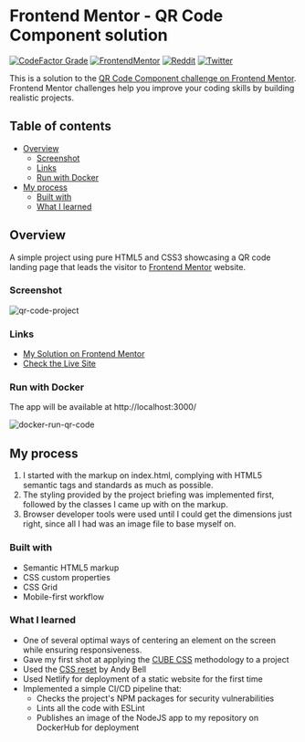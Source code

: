 # Frontend Mentor - QR Code Component solution

[![CodeFactor Grade](https://img.shields.io/codefactor/grade/github/EONRaider/QR-Code-Component?label=CodeFactor&logo=codefactor&style=flat-square)](https://www.codefactor.io/repository/github/eonraider/qr-code-component)
[![FrontendMentor](https://img.shields.io/badge/FrontendMentor-EONRaider-blue?style=flat-square)](https://www.frontendmentor.io/profile/EONRaider)
[![Reddit](https://img.shields.io/badge/Reddit-EONRaider-FF4500?style=flat-square&logo=reddit)](https://www.reddit.com/user/eonraider)
[![Twitter](https://img.shields.io/badge/Twitter-eon__raider-38A1F3?style=flat-square&logo=twitter)](https://twitter.com/intent/follow?screen_name=eon_raider)

This is a solution to the [QR Code Component challenge on Frontend Mentor](https://www.frontendmentor.io/challenges/qr-code-component-iux_sIO_H). Frontend Mentor challenges help you improve your coding skills by building realistic projects. 

## Table of contents

- [Overview](#overview)
  - [Screenshot](#screenshot)
  - [Links](#links)
  - [Run with Docker](#run-with-docker)
- [My process](#my-process)
  - [Built with](#built-with)
  - [What I learned](#what-i-learned)

## Overview

A simple project using pure HTML5 and CSS3 showcasing a QR code landing page that 
leads the visitor to [Frontend Mentor](http://www.frontendmentor.io) website.
### Screenshot

![qr-code-project](https://user-images.githubusercontent.com/15611424/161400835-731eb28e-9f32-405f-a7a5-4e5f98f7160c.png)

### Links

- [My Solution on Frontend Mentor](https://www.frontendmentor.io/solutions/qr-code-card-in-html5css3-HyXU24U7q)
- [Check the Live Site](https://eonraider-qr-code-component.netlify.app/)

### Run with Docker
The app will be available at http://localhost:3000/

![docker-run-qr-code](https://user-images.githubusercontent.com/15611424/161600544-004fb366-df89-4d59-b8cf-899e29abacb0.png)

## My process

1. I started with the markup on index.html, complying with HTML5 semantic tags and standards as much as possible.
2. The styling provided by the project briefing was implemented first, followed by the classes I came up with on the markup.
3. Browser developer tools were used until I could get the dimensions just right, since all I had was an image file to base myself on.

### Built with

- Semantic HTML5 markup
- CSS custom properties
- CSS Grid
- Mobile-first workflow

### What I learned
- One of several optimal ways of centering an element on the screen while ensuring responsiveness.
- Gave my first shot at applying the [CUBE CSS](https://cube.fyi/) methodology to a project
- Used the [CSS reset](https://piccalil.li/blog/a-modern-css-reset/) by Andy Bell
- Used Netlify for deployment of a static website for the first time
- Implemented a simple CI/CD pipeline that:
  - Checks the project's NPM packages for security vulnerabilities
  - Lints all the code with ESLint
  - Publishes an image of the NodeJS app to my repository on DockerHub for deployment